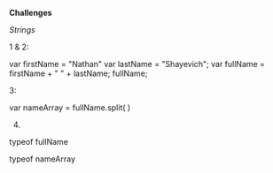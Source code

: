 <!-- Beginning day 2 homework -->

**Challenges**

*Strings*

1 & 2:

var firstName = "Nathan"
var lastName = "Shayevich";
var fullName = firstName + " " + lastName;
fullName; <!-- prints "Nathan Shayevich" -->

3:

var nameArray = fullName.split( )
<!-- outputs: ["Nathan Shayevich"] -->

4.

typeof fullName
<!-- outputs: "string" -->
typeof nameArray
<!-- outputs: "object" -->

